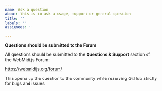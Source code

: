 ```yaml
---
name: Ask a question
about: This is to ask a usage, support or general question
title: ''
labels: ''
assignees: ''

---
```


**Questions should be submitted to the Forum**

All questions should be submitted to the **Questions & Support** section of the WebMidi.js Forum: 

https://webmidijs.org/forum/

This opens up the question to the community while reserving GitHub strictly for bugs and issues.
